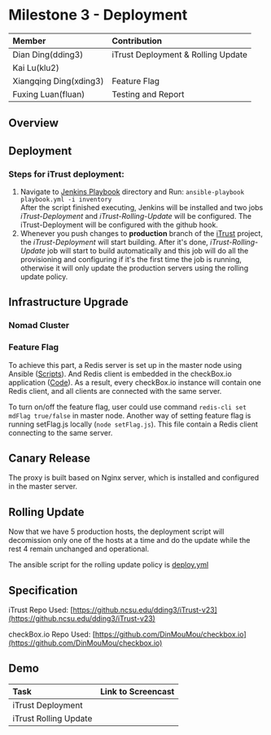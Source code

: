 # Milestone 3 - Deployment #

| Member                 | Contribution |
| :---                   | :---         |
| Dian Ding(dding3)      | iTrust Deployment & Rolling Update |
| Kai Lu(klu2)           |  |
| Xiangqing Ding(xding3) | Feature Flag |
| Fuxing Luan(fluan)     | Testing and Report |

## Overview ##

## Deployment ##

### Steps for iTrust deployment: 
1. Navigate to [Jenkins Playbook](Deployment/Jenkins) directory and Run: `ansible-playbook playbook.yml -i inventory`  
After the script finished executing, Jenkins will be installed and two jobs *iTrust-Deployment* and *iTrust-Rolling-Update* will be configured. The iTrust-Deployment will be configured with the github hook.
2. Whenever you push changes to **production** branch of the [iTrust](https://github.ncsu.edu/dding3/iTrust-v23) project, the *iTrust-Deployment* will start building. After it's done, *iTrust-Rolling-Update* job will start to build automatically and this job will do all the provisioning and configuring if it's the first time the job is running, otherwise it will only update the production servers using the rolling update policy.

## Infrastructure Upgrade ##

### Nomad Cluster ###

### Feature Flag ###
To achieve this part, a Redis server is set up in the master node using Ansible ([Scripts](https://github.ncsu.edu/dding3/DevOps/tree/M3/Feature%20Flag/Redis%20Server)). And Redis client is embedded in the checkBox.io application ([Code](https://github.com/DinMouMou/checkbox.io/blob/master/server-side/site/server.js)). As a result, every checkBox.io instance will contain one Redis client, and all clients are connected with the same server. 

To turn on/off the feature flag, user could use command `redis-cli set mdFlag true/false` in master node. Another way of setting feature flag is running setFlag.js locally (`node setFlag.js`). This file contain a Redis client connecting to the same server.


## Canary Release ##
The proxy is built based on Nginx server, which is installed and configured in the master server.

## Rolling Update ##
Now that we have 5 production hosts, the deployment script will decomission only one of the hosts at a time and do the update while the rest 4 remain unchanged and  operational.

The ansible script for the rolling update policy is [deploy.yml](Deployment/iTrustPostBuild/deploy.yml)

## Specification ##

iTrust Repo Used: [https://github.ncsu.edu/dding3/iTrust-v23](https://github.ncsu.edu/dding3/iTrust-v23)

checkBox.io Repo Used: [https://github.com/DinMouMou/checkbox.io](https://github.com/DinMouMou/checkbox.io)

## Demo ##

| Task                 | Link to Screencast |
| :---                   | :---         |
| iTrust Deployment      |  |
| iTrust Rolling Update           |  |

